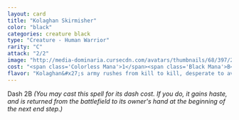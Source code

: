 ```yaml
---
layout: card
title: "Kolaghan Skirmisher"
color: "black"
categories: creature black
type: "Creature - Human Warrior"
rarity: "C"
attack: "2/2"
image: "http://media-dominaria.cursecdn.com/avatars/thumbnails/68/397/200/283/635618474256517799.png"
cost: "<span class='Colorless Mana'>1</span><span class='Black Mana'>B</span>"
flavor: "Kolaghan&#x27;s army rushes from kill to kill, desperate to avoid the dragon&#x27;s wrath."
---
```


Dash <span class="Colorless Mana">2</span><span class="Black Mana">B</span> <em>(You may cast this spell for its dash cost. If you do, it gains haste, and is returned from the battlefield to its owner's hand at the beginning of the next end step.)</em>
